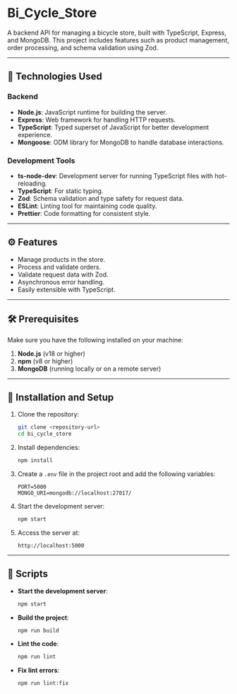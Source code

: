 
# Bi_Cycle_Store

A backend API for managing a bicycle store, built with TypeScript, Express, and MongoDB. This project includes features such as product management, order processing, and schema validation using Zod.

---

## 🚀 Technologies Used

### Backend
- **Node.js**: JavaScript runtime for building the server.
- **Express**: Web framework for handling HTTP requests.
- **TypeScript**: Typed superset of JavaScript for better development experience.
- **Mongoose**: ODM library for MongoDB to handle database interactions.

### Development Tools
- **ts-node-dev**: Development server for running TypeScript files with hot-reloading.
- **TypeScript**: For static typing.
- **Zod**: Schema validation and type safety for request data.
- **ESLint**: Linting tool for maintaining code quality.
- **Prettier**: Code formatting for consistent style.

---

## ⚙️ Features

- Manage products in the store.
- Process and validate orders.
- Validate request data with Zod.
- Asynchronous error handling.
- Easily extensible with TypeScript.

---

## 🛠 Prerequisites

Make sure you have the following installed on your machine:
1. **Node.js** (v18 or higher)
2. **npm** (v8 or higher)
3. **MongoDB** (running locally or on a remote server)

---

## 🔧 Installation and Setup

1. Clone the repository:
   ```bash
   git clone <repository-url>
   cd bi_cycle_store
   ```

2. Install dependencies:
   ```bash
   npm install
   ```

3. Create a `.env` file in the project root and add the following variables:
   ```
   PORT=5000
   MONGO_URI=mongodb://localhost:27017/
   ```

4. Start the development server:
   ```bash
   npm start
   ```

5. Access the server at:
   ```
   http://localhost:5000
   ```

---

## 🚧 Scripts

- **Start the development server**:  
  ```bash
  npm start
  ```
- **Build the project**:  
  ```bash
  npm run build
  ```
- **Lint the code**:  
  ```bash
  npm run lint
  ```
- **Fix lint errors**:  
  ```bash
  npm run lint:fix
  ```
